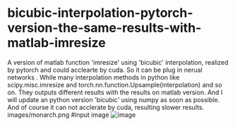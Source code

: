 # bicubic-interpolation-pytorch-version-the-same-results-with-matlab-imresize
A version of matlab function 'imresize' using 'bicubic' interpolation, realized by pytorch and 
could acclearte by cuda. So it can be plug in nerual networks . While many interpolation methods 
in python like scipy.misc.imresize and torch.nn.function.Upsample(interpolation) and so on. 
They outputs different results with the results on matlab version. 
And I will update an python version 'bicubic' using numpy as soon as possible. 
And of course it can not acclerate by cuda, resulting slower results.
images/monarch.png
#input image
![image](https://github.com/tonyzzzt/bicubic-interpolation-pytorch-version-the-same-results-with-matlab-imresize/images/monarch.png)
